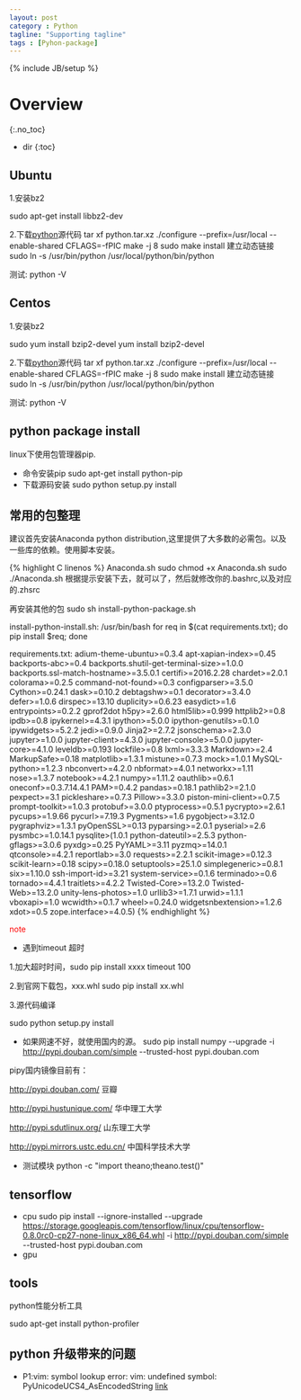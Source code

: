 ```yaml
---
layout: post
category : Python
tagline: "Supporting tagline"
tags : [Pyhon-package]
---
```

{% include JB/setup %}

# Overview
{:.no_toc}

* dir
{:toc}

## Ubuntu

1.安装bz2

sudo apt-get install libbz2-dev

2.下载[python](https://www.python.org/)源代码
tar xf python.tar.xz
./configure --prefix=/usr/local --enable-shared CFLAGS=-fPIC
make -j 8
sudo make install
建立动态链接
sudo ln -s /usr/bin/python /usr/local/python/bin/python

测试:
python -V


## Centos

1.安装bz2

sudo yum install bzip2-devel
yum install bzip2-devel

2.下载[python](https://www.python.org/)源代码
tar xf python.tar.xz
./configure --prefix=/usr/local --enable-shared CFLAGS=-fPIC
make -j 8
sudo make install
建立动态链接
sudo ln -s /usr/bin/python /usr/local/python/bin/python

测试:
python -V


## python package install

linux下使用包管理器pip.

 + 命令安装pip
sudo apt-get install python-pip
 + 下载源码安装
 sudo python setup.py install


## 常用的包整理

建议首先安装Anaconda python distribution,这里提供了大多数的必需包。以及一些库的依赖。使用脚本安装。

{% highlight C linenos %}
Anaconda.sh
sudo chmod +x Anaconda.sh
sudo ./Anaconda.sh
根据提示安装下去，就可以了，然后就修改你的.bashrc,以及对应的.zhsrc

再安装其他的包
sudo sh install-python-package.sh

install-python-install.sh:
/usr/bin/bash
for req in $(cat requirements.txt); do pip install $req; done

requirements.txt:
adium-theme-ubuntu>=0.3.4
apt-xapian-index>=0.45
backports-abc>=0.4
backports.shutil-get-terminal-size>=1.0.0
backports.ssl-match-hostname>=3.5.0.1
certifi>=2016.2.28
chardet>=2.0.1
colorama>=0.2.5
command-not-found>=0.3
configparser>=3.5.0
Cython>=0.24.1
dask>=0.10.2
debtagshw>=0.1
decorator>=3.4.0
defer>=1.0.6
dirspec>=13.10
duplicity>=0.6.23
easydict>=1.6
entrypoints>=0.2.2
gprof2dot
h5py>=2.6.0
html5lib>=0.999
httplib2>=0.8
ipdb>=0.8
ipykernel>=4.3.1
ipython>=5.0.0
ipython-genutils>=0.1.0
ipywidgets>=5.2.2
jedi>=0.9.0
Jinja2>=2.7.2
jsonschema>=2.3.0
jupyter>=1.0.0
jupyter-client>=4.3.0
jupyter-console>=5.0.0
jupyter-core>=4.1.0
leveldb>=0.193
lockfile>=0.8
lxml>=3.3.3
Markdown>=2.4
MarkupSafe>=0.18
matplotlib>=1.3.1
mistune>=0.7.3
mock>=1.0.1
MySQL-python>=1.2.3
nbconvert>=4.2.0
nbformat>=4.0.1
networkx>=1.11
nose>=1.3.7
notebook>=4.2.1
numpy>=1.11.2
oauthlib>=0.6.1
oneconf>=0.3.7.14.4.1
PAM>=0.4.2
pandas>=0.18.1
pathlib2>=2.1.0
pexpect>=3.1
pickleshare>=0.7.3
Pillow>=3.3.0
piston-mini-client>=0.7.5
prompt-toolkit>=1.0.3
protobuf>=3.0.0
ptyprocess>=0.5.1
pycrypto>=2.6.1
pycups>=1.9.66
pycurl>=7.19.3
Pygments>=1.6
pygobject>=3.12.0
pygraphviz>=1.3.1
pyOpenSSL>=0.13
pyparsing>=2.0.1
pyserial>=2.6
pysmbc>=1.0.14.1
pysqlite>(1.0.1
python-dateutil>=2.5.3
python-gflags>=3.0.6
pyxdg>=0.25
PyYAML>=3.11
pyzmq>=14.0.1
qtconsole>=4.2.1
reportlab>=3.0
requests>=2.2.1
scikit-image>=0.12.3
scikit-learn>=0.18
scipy>=0.18.0
setuptools>=25.1.0
simplegeneric>=0.8.1
six>=1.10.0
ssh-import-id>=3.21
system-service>=0.1.6
terminado>=0.6
tornado>=4.4.1
traitlets>=4.2.2
Twisted-Core>=13.2.0
Twisted-Web>=13.2.0
unity-lens-photos>=1.0
urllib3>=1.7.1
urwid>=1.1.1
vboxapi>=1.0
wcwidth>=0.1.7
wheel>=0.24.0
widgetsnbextension>=1.2.6
xdot>=0.5
zope.interface>=4.0.5)
{% endhighlight %}

<font color="red">note </font>

 + 遇到timeout 超时

 1.加大超时时间，sudo pip install xxxx timeout 100

 2.到官网下载包，xxx.whl
 sudo pip install xx.whl

 3.源代码编译

 sudo python setup.py install

 + 如果网速不好，就使用国内的源。
 sudo pip install numpy --upgrade -i http://pypi.douban.com/simple --trusted-host pypi.douban.com

 pipy国内镜像目前有：

  http://pypi.douban.com/  豆瓣

  http://pypi.hustunique.com/  华中理工大学

  http://pypi.sdutlinux.org/  山东理工大学

  http://pypi.mirrors.ustc.edu.cn/  中国科学技术大学

 + 测试模块
 python -c "import theano;theano.test()"


## tensorflow

 + cpu
 sudo pip install --ignore-installed --upgrade https://storage.googleapis.com/tensorflow/linux/cpu/tensorflow-0.8.0rc0-cp27-none-linux_x86_64.whl -i http://pypi.douban.com/simple
 --trusted-host pypi.douban.com
 + gpu


## tools

python性能分析工具

sudo apt-get install python-profiler

## python 升级带来的问题

  + P1:vim: symbol lookup error: vim: undefined symbol: PyUnicodeUCS4_AsEncodedString
  [link](http://stackoverflow.com/questions/26909293/vim-symbol-lookup-error-vim-undefined-symbol-pyunicodeucs4-asencodedstring)
